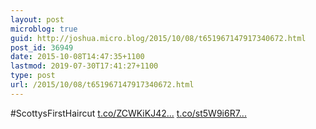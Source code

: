 ```yaml
---
layout: post
microblog: true
guid: http://joshua.micro.blog/2015/10/08/t651967147917340672.html
post_id: 36949
date: 2015-10-08T14:47:35+1100
lastmod: 2019-07-30T17:41:27+1100
type: post
url: /2015/10/08/t651967147917340672.html
---
```

#ScottysFirstHaircut [t.co/ZCWKiKJ42...](http://t.co/ZCWKiKJ42N) [t.co/st5W9i6R7...](http://t.co/st5W9i6R7A)
